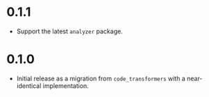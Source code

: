 # 0.1.1

- Support the latest `analyzer` package.

# 0.1.0

- Initial release as a migration from `code_transformers` with a near-identical
  implementation.
